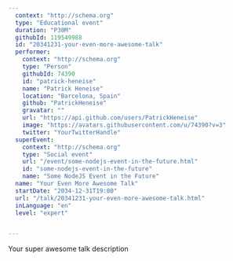 ```yaml
---
  context: "http://schema.org"
  type: "Educational event"
  duration: "P30M"
  githubId: 119549988
  id: "20341231-your-even-more-awesome-talk"
  performer: 
    context: "http://schema.org"
    type: "Person"
    githubId: 74390
    id: "patrick-heneise"
    name: "Patrick Heneise"
    location: "Barcelona, Spain"
    github: "PatrickHeneise"
    gravatar: ""
    url: "https://api.github.com/users/PatrickHeneise"
    image: "https://avatars.githubusercontent.com/u/74390?v=3"
    twitter: "YourTwitterHandle"
  superEvent: 
    context: "http://schema.org"
    type: "Social event"
    url: "/event/some-nodejs-event-in-the-future.html"
    id: "some-nodejs-event-in-the-future"
    name: "Some NodeJS Event in the Future"
  name: "Your Even More Awesome Talk"
  startDate: "2034-12-31T19:00"
  url: "/talk/20341231-your-even-more-awesome-talk.html"
  inLanguage: "en"
  level: "expert"


---
```



Your super awesome talk description